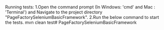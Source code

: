 Running tests: 
1.Open the command prompt (In Windows: 'cmd' and Mac : 'Terminal') and Navigate to the project directory "PageFactorySeleniumBasicFramework".
2.Run the below command to start the tests. mvn clean test# PageFactorySeleniumBasicFramework
